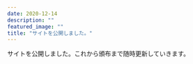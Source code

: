 ```yaml
---
date: 2020-12-14
description: ""
featured_image: ""
title: "サイトを公開しました。"
---
```

サイトを公開しました。これから頒布まで随時更新していきます。